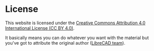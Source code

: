 # License

This website is licensed under the [Creative Commons Attribution 4.0 International License (CC BY 4.0)](http://creativecommons.org/licenses/by/4.0/).  

It basically means you can do whatever you want with the material but you've got to attribute the original author ([LibreCAD team](http://github.com/LibreCAD)).
